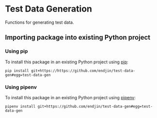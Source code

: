 # Test Data Generation

Functions for generating test data.

## Importing package into existing Python project

### Using pip

To install this package in an existing Python project using [pip](https://pip.pypa.io/en/stable/reference/pip_install/#git):

`pip install git+https://https://github.com/endjin/test-data-gen#egg=test-data-gen`

### Using pipenv

To install this package in an existing Python project using [pipenv](https://pipenv.pypa.io/):

`pipenv install git+https://github.com/endjin/test-data-gen#egg=test-data-gen`
